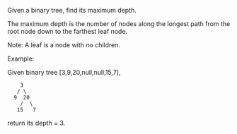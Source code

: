 Given a binary tree, find its maximum depth.

The maximum depth is the number of nodes along the longest path from the root node down to the farthest leaf node.

Note: A leaf is a node with no children.

Example:

Given binary tree [3,9,20,null,null,15,7],

```
    3  
   / \  
  9  20  
    /  \  
   15   7  
```

return its depth = 3.